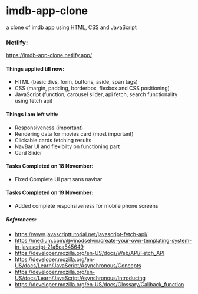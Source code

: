 # imdb-app-clone
a clone of imdb app using HTML, CSS and JavaScript

### Netlify:

https://imdb-app-clone.netlify.app/

#### Things applied till now:

- HTML (basic divs, form, buttons, aside, span tags)
- CSS (margin, padding, borderbox, flexbox and CSS positioning)
- JavaScript (function, carousel slider, api fetch, search functionality using fetch api)

#### Things I am left with:

- Responsiveness (important)
- Rendering data for movies card (most important)
- Clickable cards fetching results
- NavBar UI and flexibilty on functioning part
- Card Slider

#### Tasks Completed  on 18 November:

- Fixed Complete UI part sans navbar

#### Tasks Completed  on 19 November:

- Added complete responsiveness for mobile phone screens

##### References:

- https://www.javascripttutorial.net/javascript-fetch-api/
- https://medium.com/@vinodselvin/create-your-own-templating-system-in-javascript-21a5ea545649
- https://developer.mozilla.org/en-US/docs/Web/API/Fetch_API
- https://developer.mozilla.org/en-US/docs/Learn/JavaScript/Asynchronous/Concepts
- https://developer.mozilla.org/en-US/docs/Learn/JavaScript/Asynchronous/Introducing
- https://developer.mozilla.org/en-US/docs/Glossary/Callback_function

